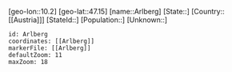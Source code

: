 ﻿---
location: [47.15,10.2]
mapzoom: [7,12] 
mapmarker: city 
type: City
tags:
- geo/City


SpocWebEntityId: 28871
isDeleted: false
confidential: public

---
[geo-lon::10.2]
[geo-lat::47.15]
[name::Arlberg]
[State::]
[Country::[[Austria]]]
[StateId::]
[Population::]
[Unknown::]


```leaflet
id: Arlberg
coordinates: [[Arlberg]]
markerFile: [[Arlberg]]
defaultZoom: 11 
maxZoom: 18
```
